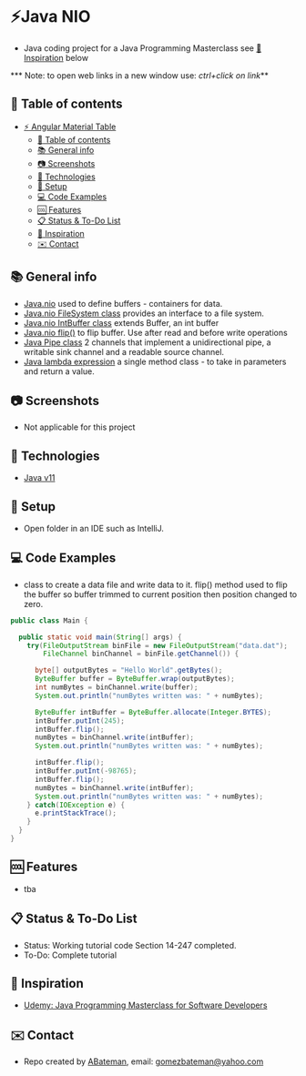 # :zap:Java NIO
 
* Java coding project for a Java Programming Masterclass see [:clap: Inspiration](#clap-inspiration) below

*** Note: to open web links in a new window use: _ctrl+click on link_**

## :page_facing_up: Table of contents

* [:zap: Angular Material Table](#zap-angular-material-table)
  * [:page_facing_up: Table of contents](#page_facing_up-table-of-contents)
  * [:books: General info](#books-general-info)
  * [:camera: Screenshots](#camera-screenshots)
  * [:signal_strength: Technologies](#signal_strength-technologies)
  * [:floppy_disk: Setup](#floppy_disk-setup)
  * [:computer: Code Examples](#computer-code-examples)
  * [:cool: Features](#cool-features)
  * [:clipboard: Status & To-Do List](#clipboard-status--to-do-list)
  * [:clap: Inspiration](#clap-inspiration)
  * [:envelope: Contact](#envelope-contact)

## :books: General info

* [Java.nio](https://docs.oracle.com/javase/8/docs/api/java/nio/package-summary.html) used to define buffers - containers for data.
* [Java.nio FileSystem class](https://docs.oracle.com/javase/7/docs/api/java/nio/file/FileSystem.html) provides an interface to a file system.
* [Java.nio IntBuffer class](https://docs.oracle.com/javase/9/docs/api/java/nio/IntBuffer.html) extends Buffer, an int buffer
* [Java.nio flip()](https://www.geeksforgeeks.org/buffer-flip-methods-in-java-with-examples/) to flip buffer. Use after read and before write operations
* [Java Pipe class](https://docs.oracle.com/javase/7/docs/api/java/nio/channels/Pipe.html) 2 channels that implement a unidirectional pipe, a writable sink channel and a readable source channel.
* [Java lambda expression](https://docs.oracle.com/javase/tutorial/java/javaOO/lambdaexpressions.html) a single method class - to take in parameters and return a value.

## :camera: Screenshots

* Not applicable for this project

## :signal_strength: Technologies

* [Java v11](https://www.java.com/en/)

## :floppy_disk: Setup

* Open folder in an IDE such as IntelliJ.

## :computer: Code Examples

* class to create a data file and write data to it. flip() method used to flip the buffer so buffer trimmed to current position then position changed to zero.

```java
public class Main {

  public static void main(String[] args) {
    try(FileOutputStream binFile = new FileOutputStream("data.dat");
        FileChannel binChannel = binFile.getChannel()) {

      byte[] outputBytes = "Hello World".getBytes();
      ByteBuffer buffer = ByteBuffer.wrap(outputBytes);
      int numBytes = binChannel.write(buffer);
      System.out.println("numBytes written was: " + numBytes);

      ByteBuffer intBuffer = ByteBuffer.allocate(Integer.BYTES);
      intBuffer.putInt(245);
      intBuffer.flip();
      numBytes = binChannel.write(intBuffer);
      System.out.println("numBytes written was: " + numBytes);

      intBuffer.flip();
      intBuffer.putInt(-98765);
      intBuffer.flip();
      numBytes = binChannel.write(intBuffer);
      System.out.println("numBytes written was: " + numBytes);
    } catch(IOException e) {
      e.printStackTrace();
    }
  }
}
```

## :cool: Features

* tba

## :clipboard: Status & To-Do List

* Status: Working tutorial code Section 14-247 completed.
* To-Do: Complete tutorial

## :clap: Inspiration

* [Udemy: Java Programming Masterclass for Software Developers](https://www.udemy.com/course/java-the-complete-java-developer-course/learn/lecture/3561816#overview)

## :envelope: Contact

* Repo created by [ABateman](https://www.andrewbateman.org), email: gomezbateman@yahoo.com
